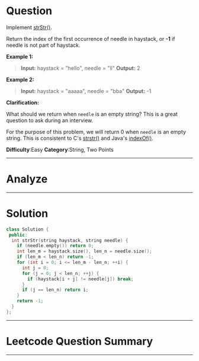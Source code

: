 
# Question

Implement  [strStr()](http://www.cplusplus.com/reference/cstring/strstr/).

Return the index of the first occurrence of needle in haystack, or  **-1**  if needle is not part of haystack.

**Example 1:**

> **Input:** haystack = "hello", needle = "ll"
> **Output:** 2

**Example 2:**

> **Input:** haystack = "aaaaa", needle = "bba"
> **Output:** -1

**Clarification:**

What should we return when  `needle`  is an empty string? This is a great question to ask during an interview.

For the purpose of this problem, we will return 0 when  `needle`  is an empty string. This is consistent to C's [strstr()](http://www.cplusplus.com/reference/cstring/strstr/)  and Java's [indexOf()](https://docs.oracle.com/javase/7/docs/api/java/lang/String.html#indexOf(java.lang.String)).

**Difficulty**:Easy
**Category**:String, Two Points


------------

# Analyze

------------

# Solution

```cpp
class Solution {
 public:
  int strStr(string haystack, string needle) {
    if (needle.empty()) return 0;
    int len_m = haystack.size(), len_n = needle.size();
    if (len_m < len_n) return -1;
    for (int i = 0; i <= len_m - len_n; ++i) {
      int j = 0;
      for (j = 0; j < len_n; ++j) {
        if (haystack[i + j] != needle[j]) break;
      }
      if (j == len_n) return i;
    }
    return -1;
  }
};
```

------------

# Leetcode Question Summary


------------
